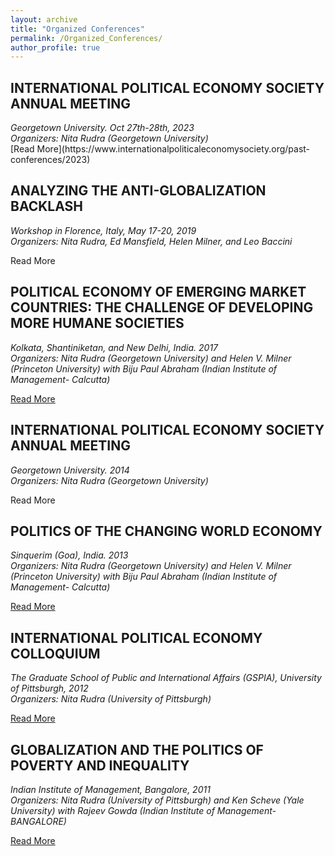 ```yaml
---
layout: archive
title: "Organized Conferences"
permalink: /Organized_Conferences/
author_profile: true
---
```


## INTERNATIONAL POLITICAL ECONOMY SOCIETY ANNUAL MEETING

<address>
 Georgetown University. Oct 27th-28th, 2023<br /> Organizers: Nita Rudra (Georgetown University)
</address>
[Read More](https://www.internationalpoliticaleconomysociety.org/past-conferences/2023) 

## ANALYZING THE ANTI-GLOBALIZATION BACKLASH

<address>
 Workshop in Florence, Italy, May 17-20, 2019<br /> Organizers: Nita Rudra, Ed Mansfield, Helen Milner, and Leo Baccini
</address>

Read More

## POLITICAL ECONOMY OF EMERGING MARKET COUNTRIES: THE CHALLENGE OF DEVELOPING MORE HUMANE SOCIETIES

<address>
 Kolkata, Shantiniketan, and New Delhi, India. 2017<br /> Organizers: Nita Rudra (Georgetown University) and Helen V. Milner (Princeton University) with Biju Paul Abraham (Indian Institute of Management- Calcutta)
</address>

[Read More](/files/POLITICALECONOMYOFEMERGINGMARKETCOUNTRIES.pdf)

## INTERNATIONAL POLITICAL ECONOMY SOCIETY ANNUAL MEETING

<address>
 Georgetown University. 2014<br /> Organizers: Nita Rudra (Georgetown University)
</address>

Read More

## POLITICS OF THE CHANGING WORLD ECONOMY

<address>
 Sinquerim (Goa), India. 2013<br /> Organizers: Nita Rudra (Georgetown University) and Helen V. Milner (Princeton University) with Biju Paul Abraham (Indian Institute of Management- Calcutta)
</address>

[Read More](/files/POLITICSOFTHECHANGINGWORLDECONOMY.pdf)

## INTERNATIONAL POLITICAL ECONOMY COLLOQUIUM

<address>
 The Graduate School of Public and International Affairs (GSPIA), University of Pittsburgh, 2012<br /> Organizers: Nita Rudra (University of Pittsburgh)
</address>

[Read More](/files/INTERNATIONALPOLITICALECONOMYCOLLOQUIUM.pdf) 

## GLOBALIZATION AND THE POLITICS OF POVERTY AND INEQUALITY

<address>
 Indian Institute of Management, Bangalore, 2011<br /> Organizers: Nita Rudra (University of Pittsburgh) and Ken Scheve (Yale University) with Rajeev Gowda (Indian Institute of Management- BANGALORE)
</address>

[Read More](/files/GLOBALIZATIONANDTHEPOLITICSOFPOVERTYANDINEQUALITY.pdf) 
